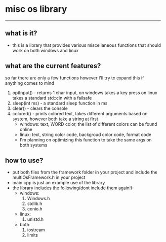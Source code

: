 # misc os library
---
## what is it?
- this is a library that provides various miscellaneous functions that should work on both windows and linux
## what are the current features?
so far there are only a few functions however I'll try to expand this if anything comes to mind
1. optInput() - returns 1 char input, on windows takes a key press on linux takes a standard std::cin with a failsafe
2. sleep(int ms) - a standard sleep function in ms
3. clear() - clears the console
4. colored() - prints colored text, takes different arguments based on system, however both take a string at first
	- windows: text, WORD color, the list of different colors can be found online
	- linux: text, string color code, backgroud color code, format code
	- I'm planning on optimizing this function to take the same args on both systems
## how to use?
- put both files from the framework folder in your project and include the multiOsFramework.h in your project
- main.cpp is just an example use of the library
- the library includes the following(dont include them again!):
	- windows:
		1. Windows.h
		2. stdlib.h
		3. conio.h
	- linux:
		1. unistd.h
	- both:
		1. iostream
		2. limits